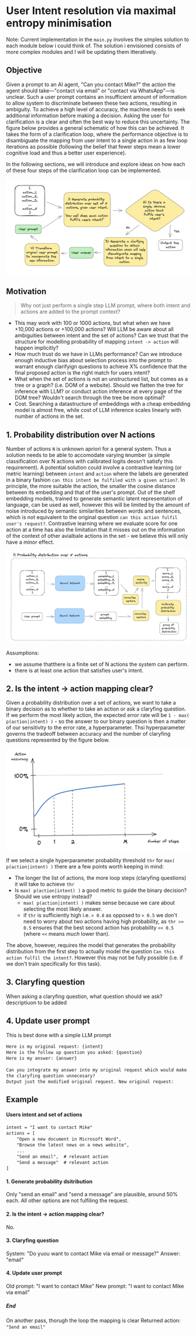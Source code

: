 # User Intent resolution via maximal entropy minimisation

Note: Current implementation in the `main.py` involves the simples solution to each module below i could think of. The solution i envisioned consists of more complex modules and I will be updating them itteratively.

## Objective

Given a prompt to an AI agent, "Can you contact Mike?" the action the agent should take—"contact via email" or "contact via WhatsApp"—is unclear. Such a user prompt contains an insufficient amount of information to allow system to discriminate between these two actions, resulting in ambiguity. To achieve a high level of accuracy, the machine needs to seek additional information before making a decision. Asking the user for clarification is a clear and often the best way to reduce this uncertainty. The figure below provides a general schematic of how this can be achieved. It takes the form of a clarification loop, where the performance objective is to disambiguate the mapping from user intent to a single action in as few loop iterations as possible (following the belief that fewer steps mean a lower cognitive load and thus a better user experience).

In the following sections, we will introduce and explore ideas on how each of these four steps of the clarification loop can be implemented.

![schematic of system structure](./images/schematic_of_system_structure.png)

## Motivation

> Why not just perform a single step LLM prompt, where both intent and actions are added to the prompt context?

- This may work with 100 or 1000 actions, but what when we have +10,000 actions or +100,000 actions? Will LLM be aware about all ambiguities between intent and the set of actions? Can we trust that the structure for modelling probability of mapping `intent -> action` will happen implicitly?
- How much trust do we have in LLMs performance? Can we introduce enough inductive bias about selection process into the prompt to warrant enough clarifyign questions to achieve X% confidence that the final proposed action is the right match for users intent?
- What when the set of actions is not an unstructured list, but comes as a tree or a graph? (i.e. DOM of a website). Should we flatten the tree for inference with LLM? or conduct action inference at every page of the DOM tree? Wouldn't search through the tree be more optimal?
- Cost. Searching a datastructure of embeddings with a cheap embedding model is almost free, while cost of LLM inference scales linearly with number of actions in the set.

## 1. Probability distribution over N actions

Number of actions `N` is unknown apriori for a general system. Thus a solution needs to be able to accomodate varying `N`number (a simple classification over N actions with calibrated logits deosn't satisfy this requirement). A potential solution could involve a contrastive learning (or metric learning) between `intent` and `action` where the labels are generated in a binary fashion `can this intent be fulfiled with a given action?`. In principle, the more suitable the action, the smaller the cosine distance between its embedding and that of the user's prompt. Out of the shelf embedding models, trained to generate semantic latent representation of language, can be used as well, however this will be limited by the amount of noise introduced by semantic similarities between words and sentences, which is not equivalent to the original question `can this action fulfil user's request?`. Contrastive learning where we evaluate score for one action at a time has also the limitation that it misses out on the information of the context of other avialbale actions in the set - we believe this will only have a minor effect.

![schematic of probability distribtuion over N actions](./images/schematic_probability_distribution_over_N_actions.png)

Assumptions:

- we assume thatthere is a finite set of N actions the system can perform.
- there is at least one action that satisfies user's intent.

## 2. Is the intent -> action mapping clear?

Given a probability distribution over a set of actions, we want to take a binary decision as to whether to take an action or ask a claryfing question. If we perform the most likely action, the expected error rate will be `1 - max( p(action|intent) )` - so the answer to our binary question is then a matter of our sensitivity to the error rate, a hyperparameter. Thsi hyperparameter governs the tradeoff between accuracy and the number of claryfing questions represented by the figure below.

![Accuracy vs. number fo claryfing questions](./images/number_of_questions_to_answer.png)

If we select a single hyperparameter probability threshold `thr` for `max( p(action|intent) )` there are a few points worth keeping in mind:

- The longer the list of actions, the more loop steps (claryfing questions) it will take to achieve `thr`
- Is `max( p(action|intent) )` a good metric to guide the binary decision? Should we use entropy instead?
  - `max( p(action|intent) )` makes sense because we care about selecting the most likely answer.
  - if `thr` is sufficiently high i.e. `> 0.8` as opposed to `> 0.5` we don't need to worry about two actions having high probability, as `thr >> 0.5` ensures that the best second action has probability `<< 0.5` (where `<<` means _much_ lower than).

The above, however, requires the model that generates the probability distribution from the first step to actually model the question `Can this action fulfil the intent?`. However this may not be fully possible (i.e. if we don't train specifically for this task).

## 3. Claryfing question

When asking a claryfing question, what question should we ask?
descriptiuon to be added

## 4. Update user prompt

This is best done with a simple LLM prompt

```
Here is my original request: {intent}
Here is the follow up question you asked: {question}
Here is my answer: {answer}

Can you integrate my answer into my original request which would make the claryfing question unnecesary?
Output just the modified original request. New original request:
```

## Example

#### Users intent and set of actions

```
intent = "I want to contact Mike"
actions = [
    "Open a new document in Microsoft Word",
    "Browse the latest news on a news website",
    ...
    "Send an email",  # relevant action
    "Send a message"  # relevant action
]
```

#### 1. Generate probability dsitribution

Only "send an email" and "send a message" are plausible, around 50% each. All other options are not fulfiling the request.

#### 2. Is the intent -> action mapping clear?

No.

#### 3. Claryfing question

System: "Do yuou want to contact Mike via email or message?"
Answer: "email"

#### 4. Update user prompt

Old prompt: "I want to contact Mike"
New prompt: "I want to contact Mike via email"

##### End

On another pass, thorugh the loop the mapping is clear
Returned action: `"Send an email"`
